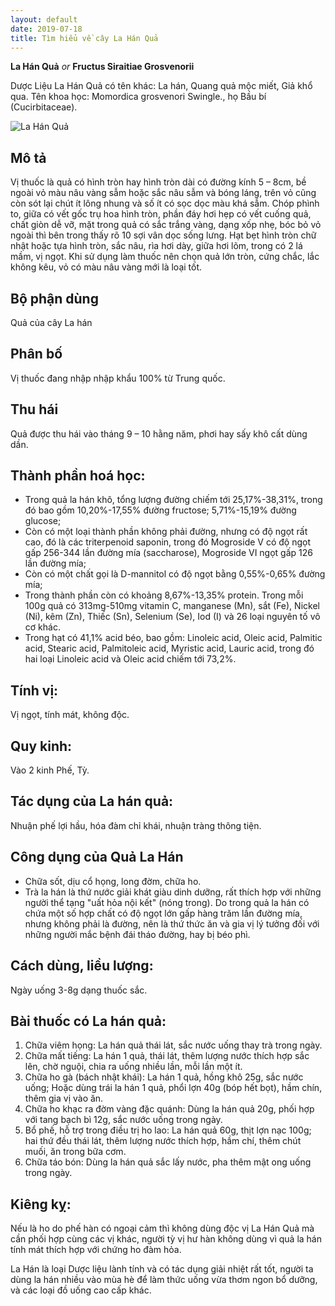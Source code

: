 ```yaml
---
layout: default
date: 2019-07-18
title: Tìm hiểu về cây La Hán Quả
---
```


**La Hán Quả**
*or*
**Fructus Siraitiae Grosvenorii**

Dược Liệu La Hán Quả có tên khác: La hán, Quang quả mộc miết, Giả khổ qua.
Tên khoa học: Momordica grosvenori Swingle., họ Bầu bí (Cucirbitaceae). 

![La Hán Quả](https://data.tiep.me/assets/img/images/large/qualahan.jpg)


## Mô tả

Vị thuốc là quả có hình tròn hay hình tròn dài có đường kính 5 – 8cm, bề ngoài vỏ màu nâu vàng sẫm hoặc sắc nâu sẫm và bóng láng, trên vỏ cũng còn sót lại chút ít lông nhung và số ít có sọc dọc màu khá sẫm. Chóp phình to, giữa có vết gốc trụ hoa hình tròn, phần đáy hơi hẹp có vết cuống quả, chất giòn dễ vỡ, mặt trong quả có sắc trắng vàng, dạng xốp nhẹ, bóc bỏ vỏ ngoài thì bên trong thấy rõ 10 sợi vân dọc sống lưng. Hạt bẹt hình tròn chữ nhật hoặc tựa hình tròn, sắc nâu, rìa hơi dày, giữa hơi lõm, trong có 2 lá mầm, vị ngọt. Khi sử dụng làm thuốc nên chọn quả lớn tròn, cứng chắc, lắc không kêu, vỏ có màu nâu vàng mới là loại tốt.

## Bộ phận dùng

Quả của cây La hán

## Phân bố

Vị thuốc đang nhập nhập khẩu 100% từ Trung quốc.

## Thu hái

Quả được thu hái vào tháng 9 – 10 hằng năm, phơi hay sấy khô cất dùng dần.

## Thành phần hoá học: 

+ Trong quả la hán khô, tổng lượng đường chiếm tới 25,17%-38,31%, trong đó bao gồm 10,20%-17,55% đường fructose; 5,71%-15,19% đường glucose; 
+ Còn có một loại thành phần không phải đường, nhưng có độ ngọt rất cao, đó là các triterpenoid saponin, trong đó Mogroside V có độ ngọt gấp 256-344 lần đường mía (saccharose), Mogroside VI ngọt gấp 126 lần đường mía; 
+ Còn có một chất gọi là D-mannitol  có độ ngọt bằng 0,55%-0,65% đường mía; 
+ Trong thành phần còn có khoảng 8,67%-13,35% protein. Trong mỗi 100g quả có 313mg-510mg vitamin C, manganese (Mn), sắt (Fe), Nickel (Ni), kẽm (Zn), Thiếc (Sn), Selenium (Se), Iod (I) và 26 loại nguyên tố vô cơ khác. 
+ Trong hạt có 41,1% acid béo, bao gồm: Linoleic acid, Oleic acid, Palmitic acid, Stearic acid, Palmitoleic acid, Myristic acid, Lauric acid, trong đó hai loại Linoleic acid và Oleic acid chiếm tới 73,2%. 

## Tính vị: 

Vị ngọt, tính mát, không độc.

## Quy kinh: 

Vào 2 kinh Phế, Tỳ.

## Tác dụng của La hán quả: 

Nhuận phế lợi hầu, hóa đàm chỉ khái, nhuận tràng thông tiện.

## Công dụng của Quả La Hán

+ Chữa sốt, dịu cổ họng, long đờm, chữa ho.
+ Trà la hán là thứ nước giải khát giàu dinh dưỡng, rất thích hợp với những người thể tạng "uất hỏa nội kết" (nóng trong). Do trong quả la hán có chứa một số hợp chất có độ ngọt lớn gấp hàng trăm lần đường mía, nhưng không phải là đường, nên là thứ thức ăn và gia vị  lý tưởng đối với những người mắc bệnh đái tháo đường, hay bị béo phì.

## Cách dùng, liều lượng: 

Ngày uống 3-8g dạng thuốc sắc.

## Bài thuốc có La hán quả:

1. Chữa viêm họng: La hán quả thái lát, sắc nước uống thay trà trong ngày. 
2.  Chữa mất tiếng: La hán 1 quả, thái lát, thêm lượng nước thích hợp sắc lên, chờ nguội, chia ra uống nhiều lần, mỗi lần một ít. 
3.  Chữa ho gà (bách nhật khái): La hán 1 quả, hồng khô 25g, sắc nước uống; Hoặc dùng trái la hán 1 quả, phổi lợn 40g (bóp hết bọt), hầm chín, thêm gia vị vào ăn. 
4. Chữa ho khạc ra đờm vàng đặc quánh: Dùng la hán quả 20g, phối hợp với tang bạch bì 12g, sắc nước uống trong ngày.
5. Bổ phế, hỗ trợ trong điều trị  ho lao: La hán quả 60g, thịt lợn nạc 100g; hai thứ đều thái lát, thêm lượng nước thích hợp, hầm chí, thêm chút muối, ăn trong bữa cơm. 
6. Chữa táo bón: Dùng la hán quả sắc lấy nước, pha thêm mật ong uống trong ngày. 

## Kiêng kỵ: 

Nếu là ho do phế hàn có ngoại cảm thì không dùng độc vị La Hán Quả mà cần phối hợp cùng các vị khác, người tỳ vị hư hàn không dùng vì quả la hán tính mát thích hợp với chứng ho đàm hỏa.

La Hán là loại Dược liệu lành tính và có tác dụng giải nhiệt rất tốt, người ta dùng la hán nhiều vào mùa hè để làm thức uống vừa thơm ngon bổ dưỡng, và các loại đồ uống cao cấp khác.
